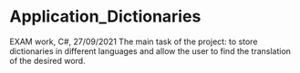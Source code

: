 # Application_Dictionaries
EXAM work, C#, 27/09/2021
The main task of the project: to store dictionaries in different languages and allow the user to find the translation of the desired word. 
